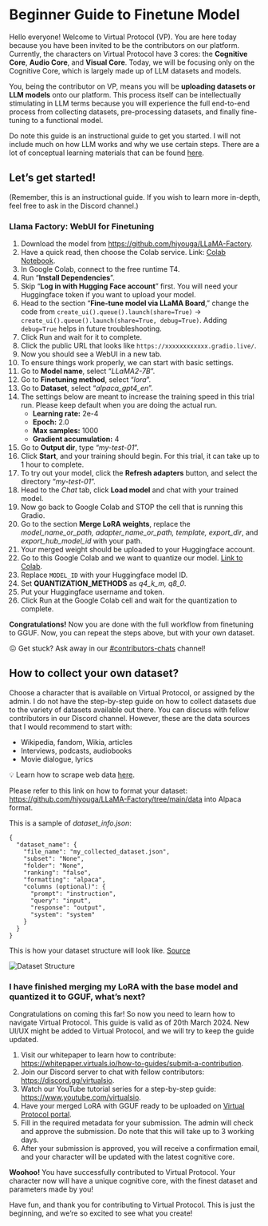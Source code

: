<!DOCTYPE html>
<html lang="en">
<head>
    <meta charset="UTF-8">
    <meta name="viewport" content="width=device-width, initial-scale=1.0">


<h1>Beginner Guide to Finetune Model</h1>

<p>Hello everyone! Welcome to Virtual Protocol (VP). You are here today because you have been invited to be the contributors on our platform. Currently, the characters on Virtual Protocol have 3 cores: the <strong>Cognitive Core</strong>, <strong>Audio Core</strong>, and <strong>Visual Core</strong>. Today, we will be focusing only on the Cognitive Core, which is largely made up of LLM datasets and models.</p>

<p>You, being the contributor on VP, means you will be <strong>uploading datasets or LLM models</strong> onto our platform. This process itself can be intellectually stimulating in LLM terms because you will experience the full end-to-end process from collecting datasets, pre-processing datasets, and finally fine-tuning to a functional model.</p>

<p>Do note this guide is an instructional guide to get you started. I will not include much on how LLM works and why we use certain steps. There are a lot of conceptual learning materials that can be found <a href="https://github.com/mlabonne/llm-course">here</a>.</p>

<h2>Let’s get started!</h2>

<p>(Remember, this is an instructional guide. If you wish to learn more in-depth, feel free to ask in the Discord channel.)</p>

<h3>Llama Factory: WebUI for Finetuning</h3>
<ol>
    <li>Download the model from <a href="https://github.com/hiyouga/LLaMA-Factory">https://github.com/hiyouga/LLaMA-Factory</a>.</li>
    <li>Have a quick read, then choose the Colab service. Link: <a href="https://colab.research.google.com/drive/1eRTPn37ltBbYsISy9Aw2NuI2Aq5CQrD9?usp=sharing">Colab Notebook</a>.</li>
    <li>In Google Colab, connect to the free runtime T4.</li>
    <li>Run “<strong>Install Dependencies</strong>”.</li>
    <li>Skip “<strong>Log in with Hugging Face account</strong>” first. You will need your Huggingface token if you want to upload your model.</li>
    <li>Head to the section “<strong>Fine-tune model via LLaMA Board</strong>,” change the code from <code>create_ui().queue().launch(share=True)</code> → <code>create_ui().queue().launch(share=True, debug=True)</code>. Adding <code>debug=True</code> helps in future troubleshooting.</li>
    <li>Click Run and wait for it to complete.</li>
    <li>Click the public URL that looks like <code>https://xxxxxxxxxxxx.gradio.live/</code>.</li>
    <li>Now you should see a WebUI in a new tab.</li>
    <li>To ensure things work properly, we can start with basic settings.</li>
    <li>Go to <strong>Model name</strong>, select “<em>LLaMA2-7B</em>”.</li>
    <li>Go to <strong>Finetuning method</strong>, select “<em>lora</em>”.</li>
    <li>Go to <strong>Dataset</strong>, select “<em>alpaca_gpt4_en</em>”.</li>
    <li>The settings below are meant to increase the training speed in this trial run. Please keep default when you are doing the actual run.
        <ul>
            <li><strong>Learning rate:</strong> 2e-4</li>
            <li><strong>Epoch:</strong> 2.0</li>
            <li><strong>Max samples:</strong> 1000</li>
            <li><strong>Gradient accumulation:</strong> 4</li>
        </ul>
    </li>
    <li>Go to <strong>Output dir</strong>, type “<em>my-test-01</em>”.</li>
    <li>Click <strong>Start</strong>, and your training should begin. For this trial, it can take up to 1 hour to complete.</li>
    <li>To try out your model, click the <strong>Refresh adapters</strong> button, and select the directory “<em>my-test-01</em>”.</li>
    <li>Head to the <em>Chat</em> tab, click <strong>Load model</strong> and chat with your trained model.</li>
    <li>Now go back to Google Colab and STOP the cell that is running this Gradio.</li>
    <li>Go to the section <strong>Merge LoRA weights</strong>, replace the <em>model_name_or_path, adapter_name_or_path, template, export_dir</em>, and <em>export_hub_model_id</em> with your path.</li>
    <li>Your merged weight should be uploaded to your Huggingface account.</li>
    <li>Go to this Google Colab and we want to quantize our model. <a href="https://colab.research.google.com/drive/1P646NEg33BZy4BfLDNpTz0V0lwIU3CHu?usp=sharing">Link to Colab</a>.</li>
    <li>Replace <code>MODEL_ID</code> with your Huggingface model ID.</li>
    <li>Set <strong>QUANTIZATION_METHODS</strong> as <em>q4_k_m, q8_0</em>.</li>
    <li>Put your Huggingface username and token.</li>
    <li>Click Run at the Google Colab cell and wait for the quantization to complete.</li>
</ol>

<p><strong>Congratulations!</strong> Now you are done with the full workflow from finetuning to GGUF. Now, you can repeat the steps above, but with your own dataset.</p>

<aside>
    😖 Get stuck? Ask away in our <a href="https://discord.gg/virtualsio">#contributors-chats</a> channel!
</aside>

<h2>How to collect your own dataset?</h2>

<p>Choose a character that is available on Virtual Protocol, or assigned by the admin. I do not have the step-by-step guide on how to collect datasets due to the variety of datasets available out there. You can discuss with fellow contributors in our Discord channel. However, these are the data sources that I would recommend to start with:</p>

<ul>
    <li>Wikipedia, fandom, Wikia, articles</li>
    <li>Interviews, podcasts, audiobooks</li>
    <li>Movie dialogue, lyrics</li>
</ul>

<aside>
    💡 Learn how to scrape web data <a href="https://www.notion.so/Beginner-s-Guide-to-Web-Scraping-with-Python-fe44ff340e1e4451956e7b2b10d35ee3?pvs=21">here</a>.
</aside>

<p>Please refer to this link on how to format your dataset: <a href="https://github.com/hiyouga/LLaMA-Factory/tree/main/data">https://github.com/hiyouga/LLaMA-Factory/tree/main/data</a> into Alpaca format.</p>

<p>This is a sample of <em>dataset_info.json</em>:</p>
<pre><code>{
  "dataset_name": {
    "file_name": "my_collected_dataset.json",
    "subset": "None",
    "folder": "None",
    "ranking": "false",
    "formatting": "alpaca",
    "columns (optional)": {
      "prompt": "instruction",
      "query": "input",
      "response": "output",
      "system": "system"
    }
  }
}
</code></pre>

<p>This is how your dataset structure will look like. <a href="https://github.com/hiyouga/LLaMA-Factory/blob/main/data/alpaca_data_en_52k.json">Source</a></p>
<img src="https://prod-files-secure.s3.us-west-2.amazonaws.com/12f7bb5a-d953-4ff0-8718-ebe6b3499c01/d0d6595e-15d6-468d-8c95-4f63183a84e5/Untitled.png" alt="Dataset Structure">

<h3>I have finished merging my LoRA with the base model and quantized it to GGUF, what’s next?</h3>

<p>Congratulations on coming this far! So now you need to learn how to navigate Virtual Protocol. This guide is valid as of 20th March 2024. New UI/UX might be added to Virtual Protocol, and we will try to keep the guide updated.</p>

<ol>
    <li>Visit our whitepaper to learn how to contribute: <a href="https://whitepaper.virtuals.io/how-to-guides/submit-a-contribution">https://whitepaper.virtuals.io/how-to-guides/submit-a-contribution</a>.</li>
    <li>Join our Discord server to chat with fellow contributors: <a href="https://discord.gg/virtualsio">https://discord.gg/virtualsio</a>.</li>
    <li>Watch our YouTube tutorial series for a step-by-step guide: <a href="https://www.youtube.com/virtualsio">https://www.youtube.com/virtualsio</a>.</li>
    <li>Have your merged LoRA with GGUF ready to be uploaded on <a href="https://portal.virtuals.io">Virtual Protocol portal</a>.</li>
    <li>Fill in the required metadata for your submission. The admin will check and approve the submission. Do note that this will take up to 3 working days.</li>
    <li>After your submission is approved, you will receive a confirmation email, and your character will be updated with the latest cognitive core.</li>
</ol>

<p><strong>Woohoo!</strong> You have successfully contributed to Virtual Protocol. Your character now will have a unique cognitive core, with the finest dataset and parameters made by you!</p>

<p>Have fun, and thank you for contributing to Virtual Protocol. This is just the beginning, and we’re so excited to see what you create!</p>

</body>
</html>
